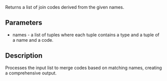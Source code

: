 Returns a list of join codes derived from the given names.

## Parameters

- names - a list of tuples where each tuple contains a type and a tuple of a name and a code.

## Description
Processes the input list to merge codes based on matching names, creating a comprehensive output.
